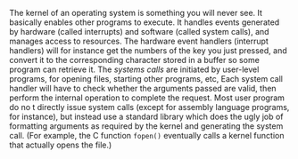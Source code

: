 The kernel of an operating system is something you will never see. It basically enables other programs to execute. 
It handles events generated by hardware (called interrupts) and software (called system calls), and manages access to resources.
The hardware event handlers (interrupt handlers) will for instance get the numbers of the key you just pressed, and convert it to the corresponding character stored in a buffer so some program can retrieve it.
The *systems calls* are initiated by user-level programs, for opening files, starting other programs, etc, Each system call handler will have to check whether the arguments passed are valid, then perform the internal operation to complete the request.
Most user program do no t directly issue system calls (except for assembly language programs, for instance), but instead use a standard library which does the ugly job of formatting arguments as required by the kernel and generating the system call. (For example, the C function `fopen()` eventually calls a kernel function that actually opens the file.)